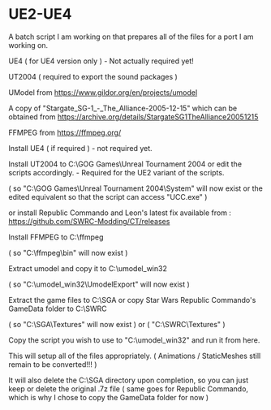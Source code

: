 # UE2-UE4
A batch script I am working on that prepares all of the files for a port I am working on.

UE4 ( for UE4 version only ) - Not actually required yet!

UT2004 ( required to export the sound packages )

UModel from https://www.gildor.org/en/projects/umodel

A copy of "Stargate_SG-1_-_The_Alliance-2005-12-15" which can be obtained from https://archive.org/details/StargateSG1TheAlliance20051215

FFMPEG from https://ffmpeg.org/

Install UE4 ( if required ) - not required yet.

Install UT2004 to C:\GOG Games\Unreal Tournament 2004 or edit the scripts accordingly. - Required for the UE2 variant of the scripts.

( so "C:\GOG Games\Unreal Tournament 2004\System" will now exist or the edited equivalent so that the script can access "UCC.exe" )

or install Republic Commando and Leon's latest fix available from : https://github.com/SWRC-Modding/CT/releases

Install FFMPEG to C:\ffmpeg

( so "C:\ffmpeg\bin" will now exist )

Extract umodel and copy it to C:\umodel_win32

( so "C:\umodel_win32\UmodelExport" will now exist )

Extract the game files to C:\SGA or copy Star Wars Republic Commando's GameData folder to C:\SWRC

( so "C:\SGA\Textures" will now exist ) or ( "C:\SWRC\Textures" )

Copy the script you wish to use to "C:\umodel_win32" and run it from here.

This will setup all of the files appropriately. ( Animations / StaticMeshes still remain to be converted!!! )

It will also delete the C:\SGA directory upon completion, so you can just keep or delete the original .7z file ( same goes for Republic Commando, which is why I chose to copy the GameData folder for now )